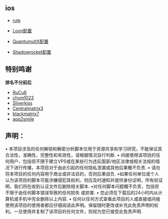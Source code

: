 
## ios
* [rule](https://www.github.com/hualaX/ios/tree/main/rule)

* [Loon配置](https://www.github.com/hualaX/ios/tree/main/loon_profile.conf)

* [QuantumultX配置](https://www.github.com/hualaX/ios/tree/main/quantumultX_profile.conf)

* [Shadowrocket配置](https://github.com/hualaX/ios/tree/main/shadowrocket_profile.conf)

## 特别鸣谢
**排名不分前后**
* [RuCu6](https://www.github.com/RuCu6)
* [chxm1023](https//:www.github.com/chxm1023)
* [Sliverkiss](https://github.com/Sliverkiss)
* [Centralmatrix3](https://github.com/Centralmatrix3)
* [blackmatrix7](https://www.github.com/blackmatrix7)
* [app2smile](https://www.github.com/app2mile)


## 声明：
• 本项目涉及的任何解锁和解密分析脚本仅用于资源共享和学习研究，不能保证其合法性，准确性，完整性和有效性，请根据情况自行判断.
• 间接使用该项目的任何用户，包括但不限于建立VPS或在某些行为违反国家/地区法律或相关法规的情况下进行传播，本项目对于由此引起的任何隐私泄漏或其他后果概不负责.
• 请勿将本项目的任何内容用于商业或非法目的，否则后果自负.
•如果任何单位或个人认为该项目的脚本可能涉嫌侵犯其权利，则应及时通知并提供身份证明，所有权证明，我们将在收到认证文件后删除相关脚本.
•对任何脚本问题概不负责，包括但不限于由任何脚本错误导致的任何损失
或损害.
• 您必须在下载后的24小时内从计算机或手机中完全删除以上内容.
• 任何以任何方式查看此项目的人或直接或间接使用该项目的使用者都应仔细阅读此声明。保留随时更改或补充此免责声明的权利。一旦使用并复制了该项目的任何文件，则视为您已接受此免责声明.



